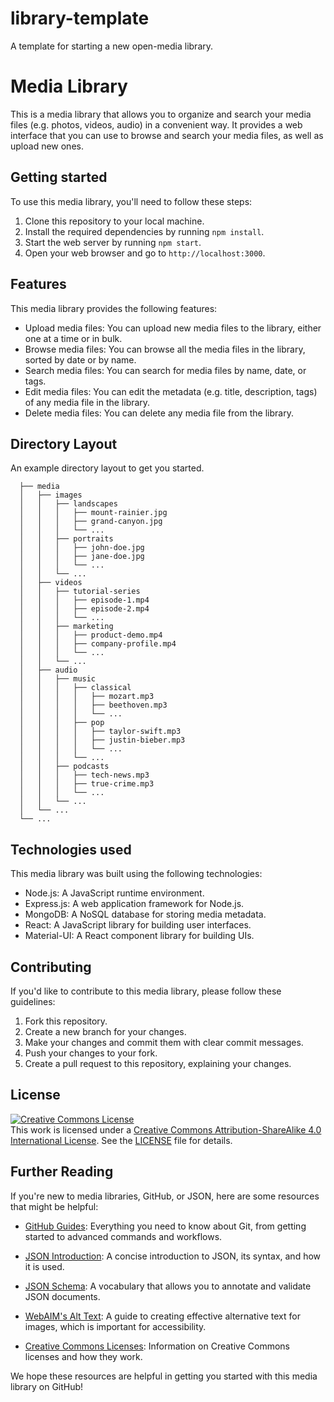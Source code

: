 # library-template
A template for starting a new open-media library.


# Media Library

This is a media library that allows you to organize and search your media files (e.g. photos, videos, audio) in a convenient way. It provides a web interface that you can use to browse and search your media files, as well as upload new ones.

## Getting started

To use this media library, you'll need to follow these steps:

1. Clone this repository to your local machine.
2. Install the required dependencies by running `npm install`.
3. Start the web server by running `npm start`.
4. Open your web browser and go to `http://localhost:3000`.

## Features

This media library provides the following features:

- Upload media files: You can upload new media files to the library, either one at a time or in bulk.
- Browse media files: You can browse all the media files in the library, sorted by date or by name.
- Search media files: You can search for media files by name, date, or tags.
- Edit media files: You can edit the metadata (e.g. title, description, tags) of any media file in the library.
- Delete media files: You can delete any media file from the library.

## Directory Layout

An example directory layout to get you started.

      ├── media
      │   ├── images
      │   │   ├── landscapes
      │   │   │   ├── mount-rainier.jpg
      │   │   │   ├── grand-canyon.jpg
      │   │   │   └── ...
      │   │   ├── portraits
      │   │   │   ├── john-doe.jpg
      │   │   │   ├── jane-doe.jpg
      │   │   │   └── ...
      │   │   └── ...
      │   ├── videos
      │   │   ├── tutorial-series
      │   │   │   ├── episode-1.mp4
      │   │   │   ├── episode-2.mp4
      │   │   │   └── ...
      │   │   ├── marketing
      │   │   │   ├── product-demo.mp4
      │   │   │   ├── company-profile.mp4
      │   │   │   └── ...
      │   │   └── ...
      │   ├── audio
      │   │   ├── music
      │   │   │   ├── classical
      │   │   │   │   ├── mozart.mp3
      │   │   │   │   ├── beethoven.mp3
      │   │   │   │   └── ...
      │   │   │   ├── pop
      │   │   │   │   ├── taylor-swift.mp3
      │   │   │   │   ├── justin-bieber.mp3
      │   │   │   │   └── ...
      │   │   │   └── ...
      │   │   ├── podcasts
      │   │   │   ├── tech-news.mp3
      │   │   │   ├── true-crime.mp3
      │   │   │   └── ...
      │   │   └── ...
      │   └── ...
      └── ...

## Technologies used

This media library was built using the following technologies:

- Node.js: A JavaScript runtime environment.
- Express.js: A web application framework for Node.js.
- MongoDB: A NoSQL database for storing media metadata.
- React: A JavaScript library for building user interfaces.
- Material-UI: A React component library for building UIs.

## Contributing

If you'd like to contribute to this media library, please follow these guidelines:

1. Fork this repository.
2. Create a new branch for your changes.
3. Make your changes and commit them with clear commit messages.
4. Push your changes to your fork.
5. Create a pull request to this repository, explaining your changes.

## License

<a rel="license" href="http://creativecommons.org/licenses/by-sa/4.0/"><img alt="Creative Commons License" style="border-width:0" src="https://i.creativecommons.org/l/by-sa/4.0/80x15.png" /></a><br />This work is licensed under a <a rel="license" href="http://creativecommons.org/licenses/by-sa/4.0/">Creative Commons Attribution-ShareAlike 4.0 International License</a>.
See the [LICENSE](LICENSE) file for details.

## Further Reading

If you're new to media libraries, GitHub, or JSON, here are some resources that might be helpful:

- [GitHub Guides](https://github.com/git-guides/): Everything you need to know about Git, from getting started to advanced commands and workflows.

- [JSON Introduction](https://www.json.org/json-en.html): A concise introduction to JSON, its syntax, and how it is used.

- [JSON Schema](https://json-schema.org/): A vocabulary that allows you to annotate and validate JSON documents.

- [WebAIM's Alt Text](https://webaim.org/techniques/alttext/): A guide to creating effective alternative text for images, which is important for accessibility.

- [Creative Commons Licenses](https://creativecommons.org/licenses/): Information on Creative Commons licenses and how they work.

We hope these resources are helpful in getting you started with this media library on GitHub!
